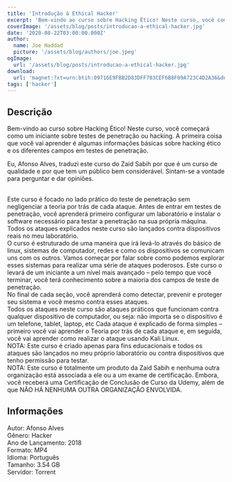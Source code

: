 ```yaml
---
title: 'Introdução à Ethical Hacker'
excerpt: 'Bem-vindo ao curso sobre Hacking Ético! Neste curso, você começará como um iniciante sobre testes de penetração ou hacking. A primeira coisa que você vai aprender é algumas informações básicas sobre hacking ético e os diferentes campos em testes de penetração.  Eu, Afonso Alves, tradu'
coverImage: '/assets/blog/posts/introducao-a-ethical-hacker.jpg'
date: '2020-08-22T03:00:00.000Z'
author:
  name: Joe Haddad
  picture: '/assets/blog/authors/joe.jpeg'
ogImage:
  url: '/assets/blog/posts/introducao-a-ethical-hacker.jpg'
download:
  url: 'magnet:?xt=urn:btih:09716E9FBB2D83DFF703CEF6B8F09A723C4D2A36&dn=Udemy%20-%20Introdu%c3%a7%c3%a3o%20%c3%a0%20Ethical%20Hacker&tr=udp%3a%2f%2ftracker.openbittorrent.com%3a1337%2fannounce&tr=udp%3a%2f%2ftracker.opentrackr.org%3a1337%2fannounce'
tags: ['hacker']
---
```

<h2>Descrição</h2>
<p></p><p>Bem-vindo ao curso sobre Hacking Ético! Neste curso, você começará como um iniciante sobre testes de penetração ou hacking. A primeira coisa que você vai aprender é algumas informações básicas sobre hacking ético e os diferentes campos em testes de penetração.</p><p>Eu, Afonso Alves, traduzi este curso do Zaid Sabih por que é um curso de qualidade e por que tem um público bem considerável. Sintam-se a vontade para perguntar e dar opiniões.</p><p><br/>Este curso é focado no lado prático do teste de penetração sem negligenciar a teoria por trás de cada ataque. Antes de entrar em testes de penetração, você aprenderá primeiro configurar um laboratório e instalar o software necessário para testar a penetração na sua própria máquina. Todos os ataques explicados neste curso são lançados contra dispositivos reais no meu laboratório.<br/>O curso é estruturado de uma maneira que irá levá-lo através do básico de linux, sistemas de computador, redes e como os dispositivos se comunicam uns com os outros. Vamos começar por falar sobre como podemos explorar esses sistemas para realizar uma série de ataques poderosos. Este curso o levará de um iniciante a um nível mais avançado – pelo tempo que você terminar, você terá conhecimento sobre a maioria dos campos de teste de penetração.<br/>No final de cada seção, você aprenderá como detectar, prevenir e proteger seu sistema e você mesmo contra esses ataques.<br/>Todos os ataques neste curso são ataques práticos que funcionam contra qualquer dispositivo de computador, ou seja: não importa se o dispositivo é um telefone, tablet, laptop, etc Cada ataque é explicado de forma simples – primeiro você vai aprender o Teoria por trás de cada ataque e, em seguida, você vai aprender como realizar o ataque usando Kali Linux.<br/>NOTA: Este curso é criado apenas para fins educacionais e todos os ataques são lançados no meu próprio laboratório ou contra dispositivos que tenho permissão para testar.<br/>NOTA: Este curso é totalmente um produto da Zaid Sabih e nenhuma outra organização está associada a ele ou a um exame de certificação. Embora, você receberá uma Certificação de Conclusão de Curso da Udemy, além de que NÃO HÁ NENHUMA OUTRA ORGANIZAÇÃO ENVOLVIDA.</p><h2>Informações</h2><p>Autor: Afonso Alves<br/>Gênero: Hacker<br/>Ano de Lançamento: 2018<br/>Formato: MP4<br/>Idioma: Português<br/>Tamanho: 3.54 GB<br/>Servidor: Torrent</p>
